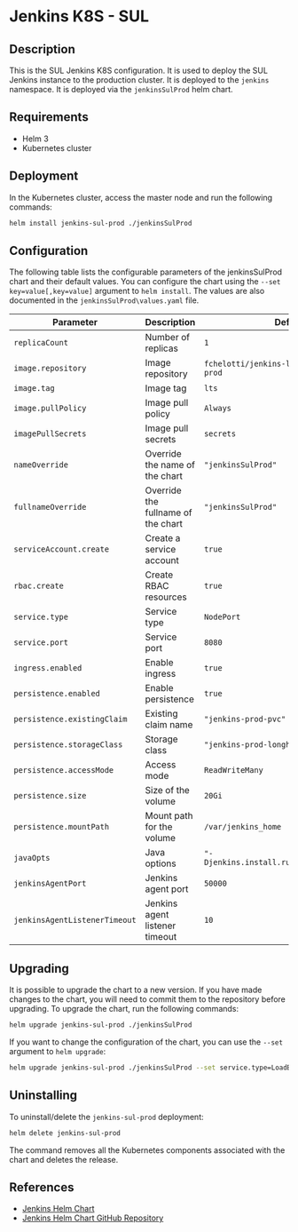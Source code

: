 # Jenkins K8S - SUL

## Description

This is the SUL Jenkins K8S configuration. It is used to deploy the SUL Jenkins instance to the production cluster. It is deployed to the `jenkins` namespace.
It is deployed via the `jenkinsSulProd` helm chart.

## Requirements

* Helm 3
* Kubernetes cluster

## Deployment

In the Kubernetes cluster, access the master node and run the following commands:

```bash
helm install jenkins-sul-prod ./jenkinsSulProd
```

## Configuration

The following table lists the configurable parameters of the jenkinsSulProd chart and their default values.
You can configure the chart using the `--set key=value[,key=value]` argument to `helm install`.
The values are also documented in the `jenkinsSulProd\values.yaml` file.

| Parameter | Description | Default |
| --------- | ----------- | ------- |
| `replicaCount` | Number of replicas | `1` |
| `image.repository` | Image repository | `fchelotti/jenkins-lts:2.401.2-latest-prod` |
| `image.tag` | Image tag | `lts` |
| `image.pullPolicy` | Image pull policy | `Always` |
| `imagePullSecrets` | Image pull secrets | `secrets` |
| `nameOverride` | Override the name of the chart | `"jenkinsSulProd"` |
| `fullnameOverride` | Override the fullname of the chart | `"jenkinsSulProd"` |
| `serviceAccount.create` | Create a service account | `true` |
| `rbac.create` | Create RBAC resources | `true` |
| `service.type` | Service type | `NodePort` |
| `service.port` | Service port | `8080` |
| `ingress.enabled` | Enable ingress | `true` |
| `persistence.enabled` | Enable persistence | `true` |
| `persistence.existingClaim` | Existing claim name | `"jenkins-prod-pvc"` |
| `persistence.storageClass` | Storage class | `"jenkins-prod-longhorn"` |
| `persistence.accessMode` | Access mode | `ReadWriteMany` |
| `persistence.size` | Size of the volume | `20Gi` |
| `persistence.mountPath` | Mount path for the volume | `/var/jenkins_home` |
| `javaOpts` | Java options | `"-Djenkins.install.runSetupWizard=false"` |
| `jenkinsAgentPort` | Jenkins agent port | `50000` |
| `jenkinsAgentListenerTimeout` | Jenkins agent listener timeout | `10` |

## Upgrading

It is possible to upgrade the chart to a new version. If you have made changes to the chart, you will need to commit them to the repository before upgrading.
To upgrade the chart, run the following commands:

```bash
helm upgrade jenkins-sul-prod ./jenkinsSulProd
```

If you want to change the configuration of the chart, you can use the `--set` argument to `helm upgrade`:

```bash
helm upgrade jenkins-sul-prod ./jenkinsSulProd --set service.type=LoadBalancer
```

## Uninstalling

To uninstall/delete the `jenkins-sul-prod` deployment:

```bash
helm delete jenkins-sul-prod
```

The command removes all the Kubernetes components associated with the chart and deletes the release.

## References

* [Jenkins Helm Chart]()
* [Jenkins Helm Chart GitHub Repository]()

